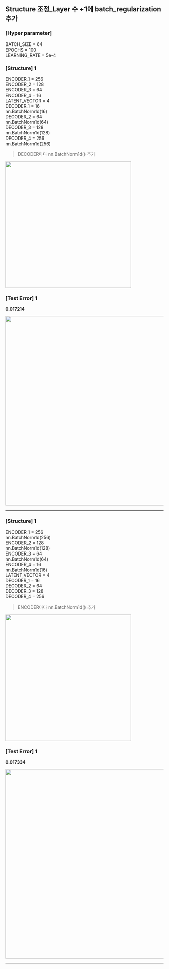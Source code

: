 ## Structure 조정_Layer 수 +1에 batch_regularization 추가

### [Hyper parameter]
BATCH_SIZE = 64 </br>
EPOCHS = 100 </br>
LEARNING_RATE = 5e-4 </br>

### [Structure] 1
ENCODER_1 = 256 </br>
ENCODER_2 = 128 </br>
ENCODER_3 = 64 </br>
ENCODER_4 = 16 </br>
LATENT_VECTOR = 4 </br>
DECODER_1 = 16 </br>
nn.BatchNorm1d(16) </br>
DECODER_2 = 64 </br>
nn.BatchNorm1d(64) </br>
DECODER_3 = 128 </br>
nn.BatchNorm1d(128) </br>
DECODER_4 = 256 </br>
nn.BatchNorm1d(256) </br>

> DECODER마다 nn.BatchNorm1d() 추가
<img src="https://github.com/park-sangeun/Advanced-ANN/assets/90459890/1aa32846-33e9-48c4-9bfb-8f2415a73f76" width = "400">

### [Test Error] 1
<b> 0.017214 </b>

<img src = "https://github.com/park-sangeun/Advanced-ANN/assets/90459890/070255ea-d185-4fa6-ab69-eb1dc03e0f64" width = "600">

---

### [Structure] 1
ENCODER_1 = 256 </br>
nn.BatchNorm1d(256) </br>
ENCODER_2 = 128 </br>
nn.BatchNorm1d(128) </br>
ENCODER_3 = 64 </br>
nn.BatchNorm1d(64) </br>
ENCODER_4 = 16 </br>
nn.BatchNorm1d(16) </br>
LATENT_VECTOR = 4 </br>
DECODER_1 = 16 </br>
DECODER_2 = 64 </br>
DECODER_3 = 128 </br>
DECODER_4 = 256 </br>

> ENCODER마다 nn.BatchNorm1d() 추가
<img src="https://github.com/park-sangeun/Advanced-ANN/assets/90459890/6162aeb2-3ec2-4f5a-b313-6d2ccf0cf7c5" width = "400">

### [Test Error] 1
<b> 0.017334 </b>

<img src = "https://github.com/park-sangeun/Back-end-Practice/assets/90459890/d8c4d83f-7776-463d-96fd-67d4ec599c29" width = "600">

---
